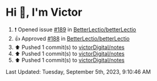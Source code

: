 <h1>Hi 👋, I'm Victor </h1>

<!--RECENT_ACTIVITY:start-->
1. ❗️ Opened issue [#189](https://github.com/BetterLectio/betterLectio/issues/189) in [BetterLectio/betterLectio](https://github.com/BetterLectio/betterLectio)<br>
2. 👍 Approved [#188](https://github.com/BetterLectio/betterLectio/pull/188#pullrequestreview-1609593171) in [BetterLectio/betterLectio](https://github.com/BetterLectio/betterLectio)<br>
3. ⬆️ Pushed 1 commit(s) to [victorDigital/notes](https://github.com/victorDigital/notes)<br>
4. ⬆️ Pushed 1 commit(s) to [victorDigital/notes](https://github.com/victorDigital/notes)<br>
5. ⬆️ Pushed 1 commit(s) to [victorDigital/notes](https://github.com/victorDigital/notes)<br>
<!--RECENT_ACTIVITY:end-->

<!--RECENT_ACTIVITY:last_update-->
Last Updated: Tuesday, September 5th, 2023, 9:10:46 AM
<!--RECENT_ACTIVITY:last_update_end-->

